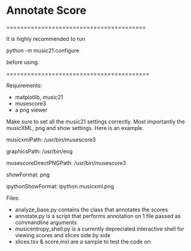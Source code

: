 # Annotate Score

========================================

It is highly recommended to run

python -m music21.configure

before using.

=========================================

Requirements:
- matplotlib, music21
- musescore3
- a png viewer

Make sure to set all the music21 settings correctly. Most importantly the musicXML, png and show settings. Here is an example.

musicxmlPath:              /usr/bin/musescore3

graphicsPath:              /usr/bin/eog

musescoreDirectPNGPath:    /usr/bin/musescore3

showFormat:                png

ipythonShowFormat:         ipython.musicxml.png


Files:
- analyze_base.py         contains the class that annotates the scores
- annotate.py             is a script that performs annotation on 1 file passed as commandline arguments
- musicentropy_shell.py   is a currently depreciated interactive shell for viewing scores and slices side by side
- slices.tsv & score.mxl  are a sample to test the code on
